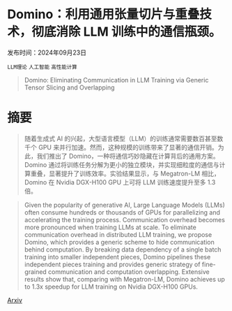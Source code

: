 # Domino：利用通用张量切片与重叠技术，彻底消除 LLM 训练中的通信瓶颈。

发布时间：2024年09月23日

`LLM理论` `人工智能` `高性能计算`

> Domino: Eliminating Communication in LLM Training via Generic Tensor Slicing and Overlapping

# 摘要

> 随着生成式 AI 的兴起，大型语言模型（LLM）的训练通常需要数百甚至数千个 GPU 来并行加速。然而，这种规模的训练带来了显著的通信开销。为此，我们推出了 Domino，一种将通信巧妙隐藏在计算背后的通用方案。Domino 通过将训练任务分解为更小的独立模块，并实现细粒度的通信与计算重叠，显著提升了训练效率。实验结果显示，与 Megatron-LM 相比，Domino 在 Nvidia DGX-H100 GPU 上可将 LLM 训练速度提升至多 1.3 倍。

> Given the popularity of generative AI, Large Language Models (LLMs) often consume hundreds or thousands of GPUs for parallelizing and accelerating the training process. Communication overhead becomes more pronounced when training LLMs at scale. To eliminate communication overhead in distributed LLM training, we propose Domino, which provides a generic scheme to hide communication behind computation. By breaking data dependency of a single batch training into smaller independent pieces, Domino pipelines these independent pieces training and provides generic strategy of fine-grained communication and computation overlapping. Extensive results show that, comparing with Megatron-LM, Domino achieves up to 1.3x speedup for LLM training on Nvidia DGX-H100 GPUs.

[Arxiv](https://arxiv.org/abs/2409.15241)